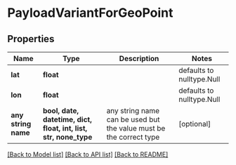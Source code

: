 # PayloadVariantForGeoPoint

## Properties
Name | Type | Description | Notes
------------ | ------------- | ------------- | -------------
**lat** | **float** |  | defaults to nulltype.Null
**lon** | **float** |  | defaults to nulltype.Null
**any string name** | **bool, date, datetime, dict, float, int, list, str, none_type** | any string name can be used but the value must be the correct type | [optional]

[[Back to Model list]](../README.md#documentation-for-models) [[Back to API list]](../README.md#documentation-for-api-endpoints) [[Back to README]](../README.md)


